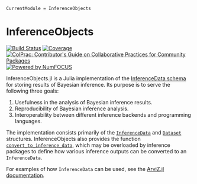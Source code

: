 ```@meta
CurrentModule = InferenceObjects
```

# InferenceObjects

[![Build Status](https://github.com/arviz-devs/InferenceObjects.jl/actions/workflows/CI.yml/badge.svg?branch=main)](https://github.com/arviz-devs/InferenceObjects.jl/actions/workflows/CI.yml?query=branch%3Amain)
[![Coverage](https://codecov.io/gh/arviz-devs/InferenceObjects.jl/branch/main/graph/badge.svg)](https://codecov.io/gh/arviz-devs/InferenceObjects.jl)
[![ColPrac: Contributor's Guide on Collaborative Practices for Community Packages](https://img.shields.io/badge/ColPrac-Contributor's%20Guide-blueviolet)](https://github.com/SciML/ColPrac)
[![Powered by NumFOCUS](https://img.shields.io/badge/powered%20by-NumFOCUS-orange.svg?style=flat&colorA=E1523D&colorB=007D8A)](https://numfocus.org)

InferenceObjects.jl is a Julia implementation of the [InferenceData schema](https://python.arviz.org/en/latest/schema/schema.html) for storing results of Bayesian inference.
Its purpose is to serve the following three goals:
1. Usefulness in the analysis of Bayesian inference results.
2. Reproducibility of Bayesian inference analysis.
3. Interoperability between different inference backends and programming languages.

The implementation consists primarily of the [`InferenceData`](@ref) and [`Dataset`](@ref) structures.
InferenceObjects also provides the function [`convert_to_inference_data`](@ref), which may be overloaded by inference packages to define how various inference outputs can be converted to an `InferenceData`.

For examples of how `InferenceData` can be used, see the [ArviZ.jl documentation](https://julia.arviz.org/stable/).
